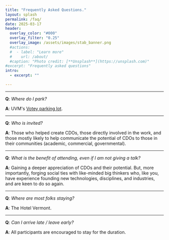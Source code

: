 ```yaml
---
title: "Frequently Asked Questions."
layout: splash
permalink: /faq/
date: 2025-03-17
header:
  overlay_color: "#000"
  overlay_filter: "0.25"
  overlay_image: /assets/images/stab_banner.png
  #actions:
  #  - label: "Learn more"
  #    url: /about/
  #caption: "Photo credit: [**Unsplash**](https://unsplash.com)"
#excerpt: "Frequently asked questions"
intro:
  - excerpt: ""

---
```

---

**Q**: *Where do I park?*

**A**: UVM's [Votey parking lot](https://www.google.com/maps/place/Parking+lot,+Burlington,+VT+05405,+USA/@44.4800349,-73.1982213,18z/data=!3m1!4b1!4m6!3m5!1s0x4cca7a5c5e88ee33:0x9f6232d31494638f!8m2!3d44.4800999!4d-73.1982795!16s%2Fg%2F11c1f_8bd1?authuser=0&entry=ttu&g_ep=EgoyMDI1MDYzMC4wIKXMDSoASAFQAw%3D%3D).

---

**Q**: *Who is invited?*

**A**: Those who helped create CDOs, those directly involved in the work, and those mostly likely to help communicate the potential of CDOs to those in their communities (academic, commercial, governmental).

---

**Q**: *What is the benefit of attending, even if I am not giving a talk?*

**A**: Gaining a deeper appreciation of CDOs and their potential. But, more importantly, forging social ties with like-minded big thinkers who, like you, have experience founding new technologies, disciplines, and industries, and are keen to do so again.

---

**Q**: *Where are most folks staying?*

**A**: The Hotel Vermont.

---

**Q**: *Can I arrive late / leave early?*

**A**: All participants are encouraged to stay for the duration.
